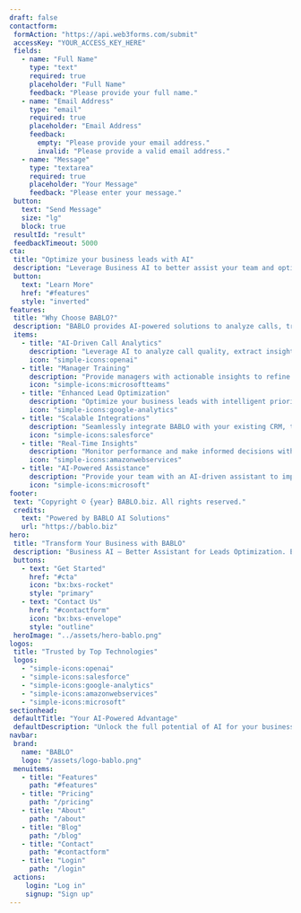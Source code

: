 ```yaml
---
draft: false
contactform:
 formAction: "https://api.web3forms.com/submit"
 accessKey: "YOUR_ACCESS_KEY_HERE"
 fields:
   - name: "Full Name"
     type: "text"
     required: true
     placeholder: "Full Name"
     feedback: "Please provide your full name."
   - name: "Email Address"
     type: "email"
     required: true
     placeholder: "Email Address"
     feedback:
       empty: "Please provide your email address."
       invalid: "Please provide a valid email address."
   - name: "Message"
     type: "textarea"
     required: true
     placeholder: "Your Message"
     feedback: "Please enter your message."
 button:
   text: "Send Message"
   size: "lg"
   block: true
 resultId: "result"
 feedbackTimeout: 5000
cta:
 title: "Optimize your business leads with AI"
 description: "Leverage Business AI to better assist your team and optimize lead conversion with cutting-edge tools."
 button:
   text: "Learn More"
   href: "#features"
   style: "inverted"
features:
 title: "Why Choose BABLO?"
 description: "BABLO provides AI-powered solutions to analyze calls, train managers, and enhance lead optimization."
 items:
   - title: "AI-Driven Call Analytics"
     description: "Leverage AI to analyze call quality, extract insights, and improve performance."
     icon: "simple-icons:openai"
   - title: "Manager Training"
     description: "Provide managers with actionable insights to refine their negotiation and leadership skills."
     icon: "simple-icons:microsoftteams"
   - title: "Enhanced Lead Optimization"
     description: "Optimize your business leads with intelligent prioritization and AI-powered recommendations."
     icon: "simple-icons:google-analytics"
   - title: "Scalable Integrations"
     description: "Seamlessly integrate BABLO with your existing CRM, telephony, and analytics tools."
     icon: "simple-icons:salesforce"
   - title: "Real-Time Insights"
     description: "Monitor performance and make informed decisions with live data dashboards."
     icon: "simple-icons:amazonwebservices"
   - title: "AI-Powered Assistance"
     description: "Provide your team with an AI-driven assistant to improve workflow and communication."
     icon: "simple-icons:microsoft"
footer:
 text: "Copyright © {year} BABLO.biz. All rights reserved."
 credits:
   text: "Powered by BABLO AI Solutions"
   url: "https://bablo.biz"
hero:
 title: "Transform Your Business with BABLO"
 description: "Business AI – Better Assistant for Leads Optimization. Enhance call analytics, train managers, and drive results with AI."
 buttons:
   - text: "Get Started"
     href: "#cta"
     icon: "bx:bxs-rocket"
     style: "primary"
   - text: "Contact Us"
     href: "#contactform"
     icon: "bx:bxs-envelope"
     style: "outline"
 heroImage: "../assets/hero-bablo.png"
logos:
 title: "Trusted by Top Technologies"
 logos:
   - "simple-icons:openai"
   - "simple-icons:salesforce"
   - "simple-icons:google-analytics"
   - "simple-icons:amazonwebservices"
   - "simple-icons:microsoft"
sectionhead:
 defaultTitle: "Your AI-Powered Advantage"
 defaultDescription: "Unlock the full potential of AI for your business operations."
navbar:
 brand:
   name: "BABLO"
   logo: "/assets/logo-bablo.png"
 menuitems:
   - title: "Features"
     path: "#features"
   - title: "Pricing"
     path: "/pricing"
   - title: "About"
     path: "/about"
   - title: "Blog"
     path: "/blog"
   - title: "Contact"
     path: "#contactform"
   - title: "Login"
     path: "/login"
 actions:
    login: "Log in"
    signup: "Sign up"
---
```

